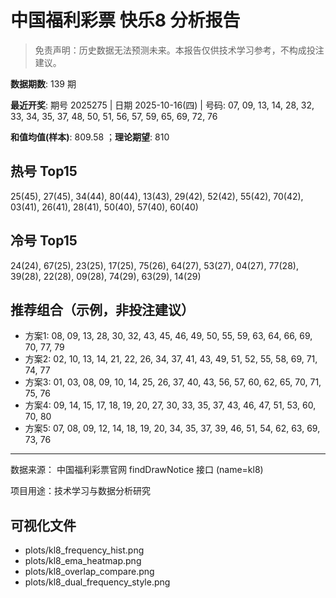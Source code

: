 # 中国福利彩票 快乐8 分析报告

> 免责声明：历史数据无法预测未来。本报告仅供技术学习参考，不构成投注建议。


**数据期数**: 139 期

**最近开奖**: 期号 2025275 | 日期 2025-10-16(四) | 号码: 07, 09, 13, 14, 28, 32, 33, 34, 35, 37, 48, 50, 51, 56, 57, 59, 65, 69, 72, 76

**和值均值(样本)**: 809.58 ；**理论期望**: 810


## 热号 Top15

25(45), 27(45), 34(44), 80(44), 13(43), 29(42), 52(42), 55(42), 70(42), 03(41), 26(41), 28(41), 50(40), 57(40), 60(40)


## 冷号 Top15

24(24), 67(25), 23(25), 17(25), 75(26), 64(27), 53(27), 04(27), 77(28), 39(28), 22(28), 09(28), 74(29), 63(29), 14(29)


## 推荐组合（示例，非投注建议）

- 方案1: 08, 09, 13, 28, 30, 32, 43, 45, 46, 49, 50, 55, 59, 63, 64, 66, 69, 70, 77, 79
- 方案2: 02, 10, 13, 14, 21, 22, 26, 34, 37, 41, 43, 49, 51, 52, 55, 58, 69, 71, 74, 77
- 方案3: 01, 03, 08, 09, 10, 14, 25, 26, 37, 40, 43, 56, 57, 60, 62, 65, 70, 71, 75, 76
- 方案4: 09, 14, 15, 17, 18, 19, 20, 27, 30, 33, 35, 37, 43, 46, 47, 51, 53, 60, 70, 80
- 方案5: 07, 08, 09, 12, 14, 18, 19, 20, 34, 35, 37, 39, 46, 51, 54, 62, 63, 69, 73, 76

---

数据来源： 中国福利彩票官网 findDrawNotice 接口 (name=kl8)

项目用途：技术学习与数据分析研究


## 可视化文件

- plots/kl8_frequency_hist.png
- plots/kl8_ema_heatmap.png
- plots/kl8_overlap_compare.png
- plots/kl8_dual_frequency_style.png